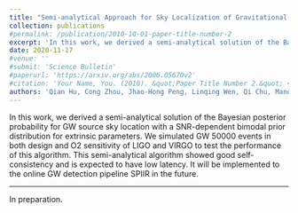 ```yaml
---
title: "Semi-analytical Approach for Sky Localization of Gravitational Waves"
collection: publications
#permalink: /publication/2010-10-01-paper-title-number-2
excerpt: 'In this work, we derived a semi-analytical solution of the Bayesian posterior probability for GW source sky location with a SNR-dependent bimodal prior distribution for extrinsic parameters. We simulated GW 50000 events in both design and O2 sensitivity of LIGO and VIRGO to test the performance of this algorithm. This semi-analytical algorithm showed good self-consistency and is expected to have low latency. It will be implemented to the online GW detection pipeline SPIIR in the future. '
date: 2020-11-17
#venue: ''
#submit: 'Science Bulletin'
#paperurl: 'https://arxiv.org/abs/2006.05670v2'
#citation: 'Your Name, You. (2010). &quot;Paper Title Number 2.&quot; <i>Journal 1</i>. 1(2).'
authors: 'Qian Hu, Cong Zhou, Jhao-Hong Peng, Linqing Wen, Qi Chu, Manoj Kovalam'
---
```

In this work, we derived a semi-analytical solution of the Bayesian posterior probability for GW source sky location with a SNR-dependent bimodal prior distribution for extrinsic parameters. We simulated GW 50000 events in both design and O2 sensitivity of LIGO and VIRGO to test the performance of this algorithm. This semi-analytical algorithm showed good self-consistency and is expected to have low latency. It will be implemented to the online GW detection pipeline SPIIR in the future. 

---

In preparation. 
